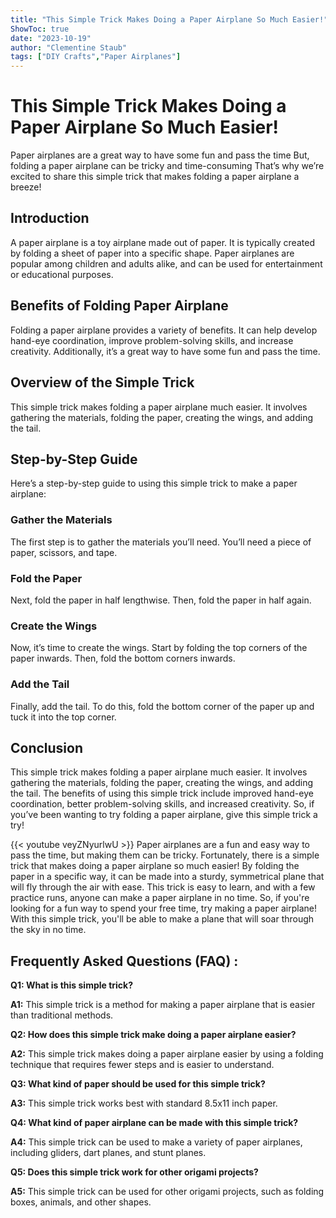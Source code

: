 ```yaml
---
title: "This Simple Trick Makes Doing a Paper Airplane So Much Easier!"
ShowToc: true 
date: "2023-10-19"
author: "Clementine Staub" 
tags: ["DIY Crafts","Paper Airplanes"]
---
```

# This Simple Trick Makes Doing a Paper Airplane So Much Easier!

Paper airplanes are a great way to have some fun and pass the time But, folding a paper airplane can be tricky and time-consuming That’s why we’re excited to share this simple trick that makes folding a paper airplane a breeze! 

## Introduction 
A paper airplane is a toy airplane made out of paper. It is typically created by folding a sheet of paper into a specific shape. Paper airplanes are popular among children and adults alike, and can be used for entertainment or educational purposes. 

## Benefits of Folding Paper Airplane
Folding a paper airplane provides a variety of benefits. It can help develop hand-eye coordination, improve problem-solving skills, and increase creativity. Additionally, it’s a great way to have some fun and pass the time. 

## Overview of the Simple Trick
This simple trick makes folding a paper airplane much easier. It involves gathering the materials, folding the paper, creating the wings, and adding the tail. 

## Step-by-Step Guide 
Here’s a step-by-step guide to using this simple trick to make a paper airplane: 

### Gather the Materials 
The first step is to gather the materials you’ll need. You’ll need a piece of paper, scissors, and tape. 

### Fold the Paper 
Next, fold the paper in half lengthwise. Then, fold the paper in half again. 

### Create the Wings 
Now, it’s time to create the wings. Start by folding the top corners of the paper inwards. Then, fold the bottom corners inwards. 

### Add the Tail 
Finally, add the tail. To do this, fold the bottom corner of the paper up and tuck it into the top corner. 

## Conclusion 
This simple trick makes folding a paper airplane much easier. It involves gathering the materials, folding the paper, creating the wings, and adding the tail. The benefits of using this simple trick include improved hand-eye coordination, better problem-solving skills, and increased creativity. So, if you’ve been wanting to try folding a paper airplane, give this simple trick a try!

{{< youtube veyZNyurlwU >}} 
Paper airplanes are a fun and easy way to pass the time, but making them can be tricky. Fortunately, there is a simple trick that makes doing a paper airplane so much easier! By folding the paper in a specific way, it can be made into a sturdy, symmetrical plane that will fly through the air with ease. This trick is easy to learn, and with a few practice runs, anyone can make a paper airplane in no time. So, if you're looking for a fun way to spend your free time, try making a paper airplane! With this simple trick, you'll be able to make a plane that will soar through the sky in no time.

## Frequently Asked Questions (FAQ) :
**Q1: What is this simple trick?**

**A1:** This simple trick is a method for making a paper airplane that is easier than traditional methods. 

**Q2: How does this simple trick make doing a paper airplane easier?**

**A2:** This simple trick makes doing a paper airplane easier by using a folding technique that requires fewer steps and is easier to understand. 

**Q3: What kind of paper should be used for this simple trick?**

**A3:** This simple trick works best with standard 8.5x11 inch paper. 

**Q4: What kind of paper airplane can be made with this simple trick?**

**A4:** This simple trick can be used to make a variety of paper airplanes, including gliders, dart planes, and stunt planes. 

**Q5: Does this simple trick work for other origami projects?**

**A5:** This simple trick can be used for other origami projects, such as folding boxes, animals, and other shapes.



